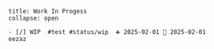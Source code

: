  
`````ad-example
title: Work In Progess
collapse: open

- [/] WIP  #test #status/wip  ➕ 2025-02-01 🛫 2025-02-01 
eezaz
`````


